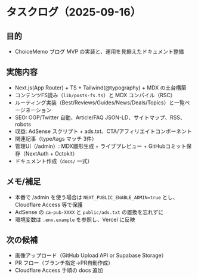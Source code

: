 # タスクログ（2025-09-16）

## 目的
- ChoiceMemo ブログ MVP の実装と、運用を見据えたドキュメント整備

## 実施内容
- Next.js(App Router) + TS + Tailwind(@typography) + MDX の土台構築
- コンテンツFS読み（`lib/posts-fs.ts`）と MDX コンパイル（RSC）
- ルーティング実装（Best/Reviews/Guides/News/Deals/Topics）と一覧ページネーション
- SEO: OGP/Twitter 自動、Article/FAQ JSON-LD、サイトマップ、RSS、robots
- 収益: AdSense スクリプト + ads.txt、CTA/アフィリエイトコンポーネント
- 関連記事（type/tags マッチ 3件）
- 管理UI（/admin）: MDX雛形生成 + ライブプレビュー + GitHubコミット保存（NextAuth + Octokit）
- ドキュメント作成（`docs/` 一式）

## メモ/補足
- 本番で /admin を使う場合は `NEXT_PUBLIC_ENABLE_ADMIN=true` とし、Cloudflare Access 等で保護
- AdSense の `ca-pub-XXXX` と `public/ads.txt` の置換を忘れずに
- 環境変数は `.env.example` を参照し、Vercel に反映

## 次の候補
- 画像アップロード（GitHub Upload API or Supabase Storage）
- PR フロー（ブランチ指定→PR自動作成）
- Cloudflare Access 手順の docs 追加
